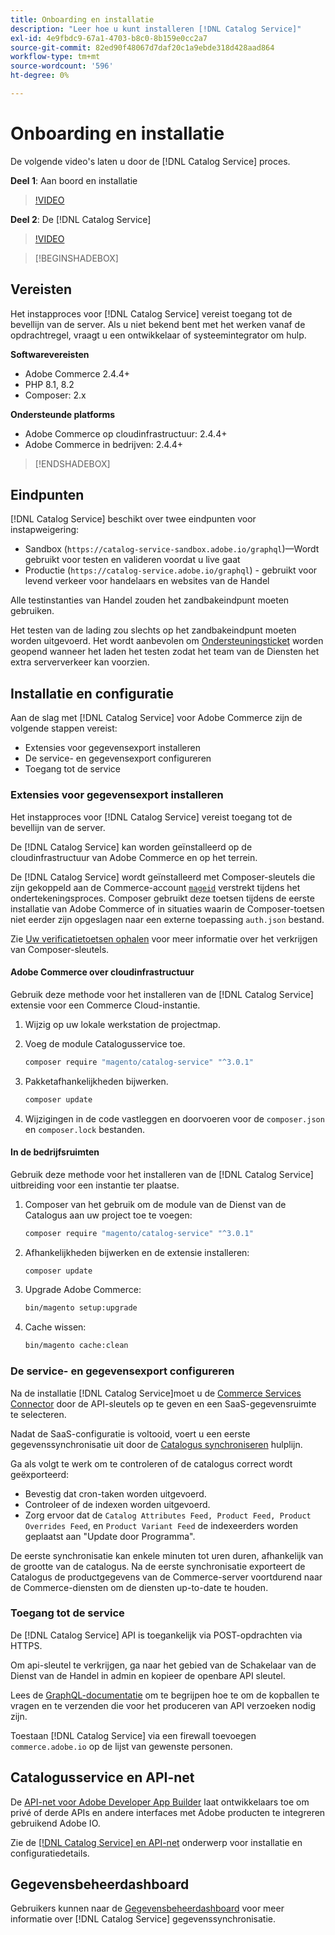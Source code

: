 ```yaml
---
title: Onboarding en installatie
description: "Leer hoe u kunt installeren [!DNL Catalog Service]"
exl-id: 4e9fbdc9-67a1-4703-b8c0-8b159e0cc2a7
source-git-commit: 82ed90f48067d7daf20c1a9ebde318d428aad864
workflow-type: tm+mt
source-wordcount: '596'
ht-degree: 0%

---
```


# Onboarding en installatie

De volgende video&#39;s laten u door de [!DNL Catalog Service] proces.

**Deel 1**: Aan boord en installatie

>[!VIDEO](https://video.tv.adobe.com/v/3415599)

**Deel 2**: De [!DNL Catalog Service]

>[!VIDEO](https://video.tv.adobe.com/v/3415600)

>[!BEGINSHADEBOX]

## Vereisten

Het instapproces voor [!DNL Catalog Service] vereist toegang tot de bevellijn van de server. Als u niet bekend bent met het werken vanaf de opdrachtregel, vraagt u een ontwikkelaar of systeemintegrator om hulp.

**Softwarevereisten**

- Adobe Commerce 2.4.4+
- PHP 8.1, 8.2
- Composer: 2.x

**Ondersteunde platforms**

- Adobe Commerce op cloudinfrastructuur: 2.4.4+
- Adobe Commerce in bedrijven: 2.4.4+

>[!ENDSHADEBOX]

## Eindpunten

[!DNL Catalog Service] beschikt over twee eindpunten voor instapweigering:

- Sandbox (`https://catalog-service-sandbox.adobe.io/graphql`)—Wordt gebruikt voor testen en valideren voordat u live gaat
- Productie (`https://catalog-service.adobe.io/graphql`) - gebruikt voor levend verkeer voor handelaars en websites van de Handel

Alle testinstanties van Handel zouden het zandbakeindpunt moeten gebruiken.

Het testen van de lading zou slechts op het zandbakeindpunt moeten worden uitgevoerd. Het wordt aanbevolen om [Ondersteuningsticket](https://experienceleague.adobe.com/docs/commerce-knowledge-base/kb/help-center-guide/magento-help-center-user-guide.html#submit-ticket) worden geopend wanneer het laden het testen zodat het team van de Diensten het extra serververkeer kan voorzien.

## Installatie en configuratie

Aan de slag met [!DNL Catalog Service] voor Adobe Commerce zijn de volgende stappen vereist:

- Extensies voor gegevensexport installeren
- De service- en gegevensexport configureren
- Toegang tot de service

### Extensies voor gegevensexport installeren

Het instapproces voor [!DNL Catalog Service] vereist toegang tot de bevellijn van de server.

De [!DNL Catalog Service] kan worden geïnstalleerd op de cloudinfrastructuur van Adobe Commerce en op het terrein.

De [!DNL Catalog Service] wordt geïnstalleerd met Composer-sleutels die zijn gekoppeld aan de Commerce-account [`mageid`](https://developer.adobe.com/commerce/marketplace/guides/sellers/profile-information/) verstrekt tijdens het ondertekeningsproces. Composer gebruikt deze toetsen tijdens de eerste installatie van Adobe Commerce of in situaties waarin de Composer-toetsen niet eerder zijn opgeslagen naar een externe toepassing `auth.json` bestand.

Zie [Uw verificatietoetsen ophalen](https://experienceleague.adobe.com/docs/commerce-operations/installation-guide/prerequisites/authentication-keys.html) voor meer informatie over het verkrijgen van Composer-sleutels.

#### Adobe Commerce over cloudinfrastructuur

Gebruik deze methode voor het installeren van de [!DNL Catalog Service] extensie voor een Commerce Cloud-instantie.

1. Wijzig op uw lokale werkstation de projectmap.
1. Voeg de module Catalogusservice toe.

   ```bash
   composer require "magento/catalog-service" "^3.0.1"
   ```

1. Pakketafhankelijkheden bijwerken.

   ```bash
   composer update
   ```

1. Wijzigingen in de code vastleggen en doorvoeren voor de `composer.json` en `composer.lock` bestanden.

#### In de bedrijfsruimten

Gebruik deze methode voor het installeren van de [!DNL Catalog Service] uitbreiding voor een instantie ter plaatse.

1. Composer van het gebruik om de module van de Dienst van de Catalogus aan uw project toe te voegen:

   ```bash
   composer require "magento/catalog-service" "^3.0.1"
   ```

1. Afhankelijkheden bijwerken en de extensie installeren:

   ```bash
   composer update
   ```

1. Upgrade Adobe Commerce:

   ```bash
   bin/magento setup:upgrade
   ```

1. Cache wissen:

   ```bash
   bin/magento cache:clean
   ```

### De service- en gegevensexport configureren

Na de installatie [!DNL Catalog Service]moet u de [Commerce Services Connector](https://experienceleague.adobe.com/docs/commerce-merchant-services/user-guides/integration-services/saas.html#apikey) door de API-sleutels op te geven en een SaaS-gegevensruimte te selecteren.

Nadat de SaaS-configuratie is voltooid, voert u een eerste gegevenssynchronisatie uit door de [Catalogus synchroniseren](https://experienceleague.adobe.com/docs/commerce-merchant-services/user-guides/data-services/catalog-sync.html) hulplijn.

Ga als volgt te werk om te controleren of de catalogus correct wordt geëxporteerd:

- Bevestig dat cron-taken worden uitgevoerd.
- Controleer of de indexen worden uitgevoerd.
- Zorg ervoor dat de `Catalog Attributes Feed, Product Feed, Product Overrides Feed`, en `Product Variant Feed` de indexeerders worden geplaatst aan &quot;Update door Programma&quot;.

De eerste synchronisatie kan enkele minuten tot uren duren, afhankelijk van de grootte van de catalogus. Na de eerste synchronisatie exporteert de Catalogus de productgegevens van de Commerce-server voortdurend naar de Commerce-diensten om de diensten up-to-date te houden.

### Toegang tot de service

De [!DNL Catalog Service] API is toegankelijk via POST-opdrachten via HTTPS.

Om api-sleutel te verkrijgen, ga naar het gebied van de Schakelaar van de Dienst van de Handel in admin en kopieer de openbare API sleutel.

Lees de [GraphQL-documentatie](https://developer.adobe.com/commerce/services/graphql/) om te begrijpen hoe te om de kopballen te vragen en te verzenden die voor het produceren van API verzoeken nodig zijn.

Toestaan [!DNL Catalog Service] via een firewall toevoegen `commerce.adobe.io` op de lijst van gewenste personen.

## Catalogusservice en API-net

De [API-net voor Adobe Developer App Builder](https://developer.adobe.com/graphql-mesh-gateway/gateway/overview/) laat ontwikkelaars toe om privé of derde APIs en andere interfaces met Adobe producten te integreren gebruikend Adobe IO.

Zie de  [[!DNL Catalog Service] en API-net](mesh.md) onderwerp voor installatie en configuratiedetails.

## Gegevensbeheerdashboard

Gebruikers kunnen naar de [Gegevensbeheerdashboard](https://experienceleague.adobe.com/docs/commerce-admin/systems/data-transfer/data-dashboard.html) voor meer informatie over [!DNL Catalog Service] gegevenssynchronisatie.
